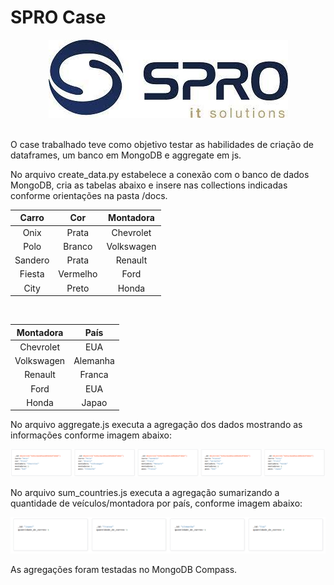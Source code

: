 SPRO Case
==============================

<p align='center'>
    <img src = 'imgs/spro.jpeg'>
</p>
<br>  
O case trabalhado teve como objetivo testar as habilidades de criação de dataframes, um banco em MongoDB e aggregate em js.

No arquivo create_data.py estabelece a conexão com o banco de dados MongoDB, cria as tabelas abaixo e insere nas collections indicadas conforme orientações na pasta /docs. 

|Carro| Cor | Montadora |            
| :---: | :---: | :---: |       
|Onix |Prata | Chevrolet |       
|Polo | Branco | Volkswagen |  
|Sandero | Prata |	Renault |    
|Fiesta	| Vermelho | Ford |      
|City |	Preto |	Honda|           

<br>

| Montadora | País |
| :---:     | :---: |
| Chevrolet | EUA  |
| Volkswagen | Alemanha |
| Renault | Franca |
| Ford | EUA |
| Honda | Japao |

No arquivo aggregate.js executa a agregação dos dados mostrando as informações conforme imagem abaixo:
<p align='center'>
    <img src = 'imgs/contagem_montadoras_2.png'>
</p>

No arquivo sum_countries.js executa a agregação sumarizando a quantidade de veículos/montadora por país, conforme imagem abaixo:
<p align='center'>
    <img src = 'imgs/total_carros_paises.png'>
</p>

As agregações foram testadas no MongoDB Compass.
